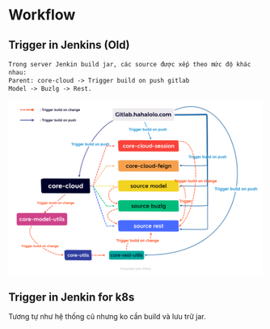 # Workflow

## Trigger in Jenkins (Old)

    Trong server Jenkin build jar, các source được xếp theo mức độ khác nhau:
    Parent: core-cloud -> Trigger build on push gitlab
    Model -> Buzlg -> Rest.
![work-flow-trigger](../Image/core-cloud.png)

## Trigger in Jenkin for k8s

Tương tự như hệ thống cũ nhưng ko cần build và lưu trữ jar.
